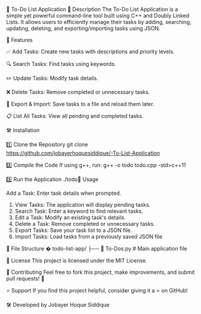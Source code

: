 📌 To-Do List Application
📖 Description  The To-Do List Application is a simple yet powerful command-line tool built using C++ and Doubly Linked Lists. It allows users to efficiently manage their tasks by adding, searching, updating, deleting, and exporting/importing tasks using JSON.

🚀 Features

✅ Add Tasks: Create new tasks with descriptions and priority levels.

🔍 Search Tasks: Find tasks using keywords.

✏️ Update Tasks: Modify task details.

❌ Delete Tasks: Remove completed or unnecessary tasks.

📂 Export & Import: Save tasks to a file and reload them later.

📋 List All Tasks: View all pending and completed tasks.

🛠️ Installation

1️⃣ Clone the Repository
git clone https://github.com/jobayerhoquesiddique/-To-List-Application 

2️⃣ Compile the Code
If using g++, run:
g++ -o todo todo.cpp -std=c++11

3️⃣ Run the Application
./todo📌 Usage

Add a Task: Enter task details when prompted.

1. View Tasks: The application will display pending tasks.
2. Search Task: Enter a keyword to find relevant tasks.
3. Edit a Task: Modify an existing task's details.
4. Delete a Task: Remove completed or unnecessary tasks.
5. Export Tasks: Save your task list to a JSON file.
6. Import Tasks: Load tasks from a previously saved JSON file

📂 File Structure
� todo-list-app/
 ├── 📄 To-Dos.py    # Main application file

📜 License
This project is licensed under the MIT License.

🤝 Contributing
Feel free to fork this project, make improvements, and submit pull requests! 🚀

⭐ Support
If you find this project helpful, consider giving it a ⭐ on GitHub!

🛠 Developed by Jobayer Hoque Siddique

